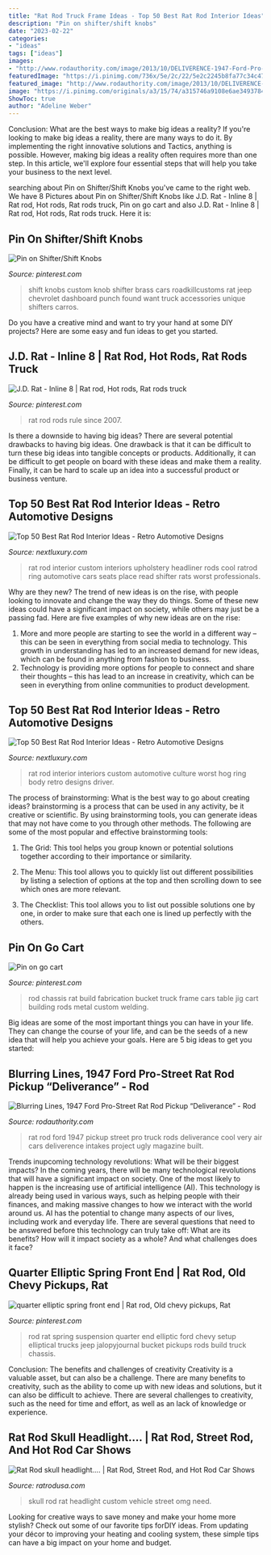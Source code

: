 ```yaml
---
title: "Rat Rod Truck Frame Ideas - Top 50 Best Rat Rod Interior Ideas"
description: "Pin on shifter/shift knobs"
date: "2023-02-22"
categories:
- "ideas"
tags: ["ideas"]
images:
- "http://www.rodauthority.com/image/2013/10/DELIVERENCE-1947-Ford-Pro-Street-Rat-Rod-Pickup-1.jpg"
featuredImage: "https://i.pinimg.com/736x/5e/2c/22/5e2c2245b8fa77c34c47c74ae8836038.jpg"
featured_image: "http://www.rodauthority.com/image/2013/10/DELIVERENCE-1947-Ford-Pro-Street-Rat-Rod-Pickup-1.jpg"
image: "https://i.pinimg.com/originals/a3/15/74/a315746a9108e6ae3493784ba3d41928.jpg"
ShowToc: true
author: "Adeline Weber"
---
```



Conclusion: What are the best ways to make big ideas a reality?
If you're looking to make big ideas a reality, there are many ways to do it. By implementing the right innovative solutions and Tactics, anything is possible. However, making big ideas a reality often requires more than one step. In this article, we'll explore four essential steps that will help you take your business to the next level.

	

		
searching about Pin on Shifter/Shift Knobs you've came to the right web. We have 8 Pictures about Pin on Shifter/Shift Knobs like J.D. Rat - Inline 8 | Rat rod, Hot rods, Rat rods truck, Pin on go cart and also J.D. Rat - Inline 8 | Rat rod, Hot rods, Rat rods truck. Here it is:
		
    
## Pin On Shifter/Shift Knobs

<img loading=lazy src="https://i.pinimg.com/originals/a3/15/74/a315746a9108e6ae3493784ba3d41928.jpg" onerror="this.onerror=null;this.src='https://tse1.mm.bing.net/th?id=OIP.KW2mOKhfyIFzMupAngIaHAAAAA&amp;pid=15.1';" alt="Pin on Shifter/Shift Knobs">

_Source: pinterest.com_

>shift knobs custom knob shifter brass cars roadkillcustoms rat jeep chevrolet dashboard punch found want truck accessories unique shifters carros. 

	

Do you have a creative mind and want to try your hand at some DIY projects? Here are some easy and fun ideas to get you started.

    
## J.D. Rat - Inline 8 | Rat Rod, Hot Rods, Rat Rods Truck

<img loading=lazy src="https://i.pinimg.com/736x/59/8b/be/598bbeb01aaa9820639cc2c6d0b92194--hot-rod-trucks-rats.jpg" onerror="this.onerror=null;this.src='https://tse2.mm.bing.net/th?id=OIP.00VQIOCfxWwHNzgB-lKyJAHaE9&amp;pid=15.1';" alt="J.D. Rat - Inline 8 | Rat rod, Hot rods, Rat rods truck">

_Source: pinterest.com_

>rat rod rods rule since 2007. 

	

Is there a downside to having big ideas?
There are several potential drawbacks to having big ideas. One drawback is that it can be difficult to turn these big ideas into tangible concepts or products. Additionally, it can be difficult to get people on board with these ideas and make them a reality. Finally, it can be hard to scale up an idea into a successful product or business venture.

    
## Top 50 Best Rat Rod Interior Ideas - Retro Automotive Designs

<img loading=lazy src="http://nextluxury.com/wp-content/uploads/sweet-rat-rod-interior-ideas.jpg" onerror="this.onerror=null;this.src='https://tse3.mm.bing.net/th?id=OIP.QparxQm6z9OhZwsrAU6wNwHaEi&amp;pid=15.1';" alt="Top 50 Best Rat Rod Interior Ideas - Retro Automotive Designs">

_Source: nextluxury.com_

>rat rod interior custom interiors upholstery headliner rods cool ratrod ring automotive cars seats place read shifter rats worst professionals. 

	

Why are they new?
The trend of new ideas is on the rise, with people looking to innovate and change the way they do things. Some of these new ideas could have a significant impact on society, while others may just be a passing fad. Here are five examples of why new ideas are on the rise: 
1) More and more people are starting to see the world in a different way – this can be seen in everything from social media to technology. This growth in understanding has led to an increased demand for new ideas, which can be found in anything from fashion to business. 
2) Technology is providing more options for people to connect and share their thoughts – this has lead to an increase in creativity, which can be seen in everything from online communities to product development.

    
## Top 50 Best Rat Rod Interior Ideas - Retro Automotive Designs

<img loading=lazy src="http://nextluxury.com/wp-content/uploads/custom-rat-rod-interior.jpg" onerror="this.onerror=null;this.src='https://tse4.mm.bing.net/th?id=OIP.zii59IXM1CGxdSoC5Mgk1AHaEi&amp;pid=15.1';" alt="Top 50 Best Rat Rod Interior Ideas - Retro Automotive Designs">

_Source: nextluxury.com_

>rat rod interior interiors custom automotive culture worst hog ring body retro designs driver. 

	

The process of brainstorming: What is the best way to go about creating ideas?
brainstorming is a process that can be used in any activity, be it creative or scientific. By using brainstorming tools, you can generate ideas that may not have come to you through other methods. The following are some of the most popular and effective brainstorming tools:
1. The Grid: This tool helps you group known or potential solutions together according to their importance or similarity.

2. The Menu: This tool allows you to quickly list out different possibilities by listing a selection of options at the top and then scrolling down to see which ones are more relevant.

3. The Checklist: This tool allows you to list out possible solutions one by one, in order to make sure that each one is lined up perfectly with the others.

    
## Pin On Go Cart

<img loading=lazy src="https://i.pinimg.com/736x/a4/43/34/a44334becf516c56e6b295740a5da1a9--hot-rod.jpg" onerror="this.onerror=null;this.src='https://tse3.mm.bing.net/th?id=OIP.2kKPlI14jSVr3LxW5sr2pQHaGH&amp;pid=15.1';" alt="Pin on go cart">

_Source: pinterest.com_

>rod chassis rat build fabrication bucket truck frame cars table jig cart building rods metal custom welding. 

	

Big ideas are some of the most important things you can have in your life. They can change the course of your life, and can be the seeds of a new idea that will help you achieve your goals. Here are 5 big ideas to get you started: 

    
## Blurring Lines, 1947 Ford Pro-Street Rat Rod Pickup “Deliverance” - Rod

<img loading=lazy src="http://www.rodauthority.com/image/2013/10/DELIVERENCE-1947-Ford-Pro-Street-Rat-Rod-Pickup-1.jpg" onerror="this.onerror=null;this.src='https://tse2.mm.bing.net/th?id=OIP.m-LJKGcPQk_Zr9ed6yaCbgHaE6&amp;pid=15.1';" alt="Blurring Lines, 1947 Ford Pro-Street Rat Rod Pickup “Deliverance” - Rod">

_Source: rodauthority.com_

>rat rod ford 1947 pickup street pro truck rods deliverance cool very air cars deliverence intakes project ugly magazine built. 

	

Trends inupcoming technology revolutions: What will be their biggest impacts?
In the coming years, there will be many technological revolutions that will have a significant impact on society. One of the most likely to happen is the increasing use of artificial intelligence (AI). This technology is already being used in various ways, such as helping people with their finances, and making massive changes to how we interact with the world around us. AI has the potential to change many aspects of our lives, including work and everyday life. There are several questions that need to be answered before this technology can truly take off: What are its benefits? How will it impact society as a whole? And what challenges does it face?

    
## Quarter Elliptic Spring Front End | Rat Rod, Old Chevy Pickups, Rat

<img loading=lazy src="https://i.pinimg.com/736x/5e/2c/22/5e2c2245b8fa77c34c47c74ae8836038.jpg" onerror="this.onerror=null;this.src='https://tse4.mm.bing.net/th?id=OIP.2T8ZS-B1NQDYSSeqRMIm4AHaFj&amp;pid=15.1';" alt="quarter elliptic spring front end | Rat rod, Old chevy pickups, Rat">

_Source: pinterest.com_

>rod rat spring suspension quarter end elliptic ford chevy setup elliptical trucks jeep jalopyjournal bucket pickups rods build truck chassis. 

	

Conclusion: The benefits and challenges of creativity
Creativity is a valuable asset, but can also be a challenge. There are many benefits to creativity, such as the ability to come up with new ideas and solutions, but it can also be difficult to achieve. There are several challenges to creativity, such as the need for time and effort, as well as an lack of knowledge or experience.

    
## Rat Rod Skull Headlight…. | Rat Rod, Street Rod, And Hot Rod Car Shows

<img loading=lazy src="http://ratrodusa.com/wp-content/uploads/2016/11/RAT-ROD-Skull-headlightgreyscale.jpg" onerror="this.onerror=null;this.src='https://tse2.mm.bing.net/th?id=OIP.kM3p6q54f-11eiz25qGotwHaLH&amp;pid=15.1';" alt="Rat Rod skull headlight…. | Rat Rod, Street Rod, and Hot Rod Car Shows">

_Source: ratrodusa.com_

>skull rod rat headlight custom vehicle street omg need. 

	

Looking for creative ways to save money and make your home more stylish? Check out some of our favorite tips forDIY ideas. From updating your décor to improving your heating and cooling system, these simple tips can have a big impact on your home and budget.

